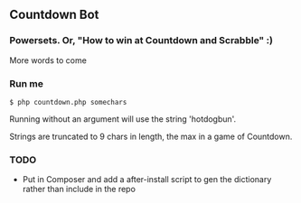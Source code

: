 ## Countdown Bot

### Powersets. Or, "How to win at Countdown and Scrabble" :)

More words to come

### Run me

```$ php countdown.php somechars```

Running without an argument will use the string 'hotdogbun'.

Strings are truncated to 9 chars in length, the max in a game of Countdown.

### TODO

- Put in Composer and add a after-install script to gen the dictionary rather than include in the repo